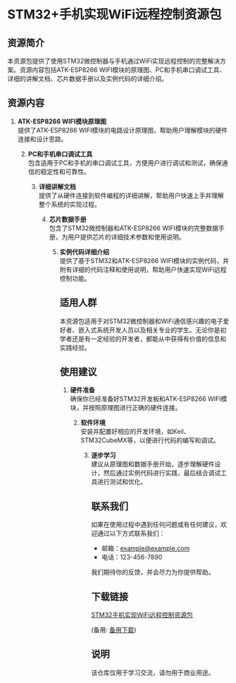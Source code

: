# STM32+手机实现WiFi远程控制资源包

## 资源简介

本资源包提供了使用STM32微控制器与手机通过WiFi实现远程控制的完整解决方案。资源内容包括ATK-ESP8266 WIFI模块的原理图、PC和手机串口调试工具、详细的讲解文档、芯片数据手册以及实例代码的详细介绍。

## 资源内容

1. **ATK-ESP8266 WIFI模块原理图**  
   提供了ATK-ESP8266 WIFI模块的电路设计原理图，帮助用户理解模块的硬件连接和设计思路。

   2. **PC和手机串口调试工具**  
      包含适用于PC和手机的串口调试工具，方便用户进行调试和测试，确保通信的稳定性和可靠性。

      3. **详细讲解文档**  
         提供了从硬件连接到软件编程的详细讲解，帮助用户快速上手并理解整个系统的实现过程。

         4. **芯片数据手册**  
            包含了STM32微控制器和ATK-ESP8266 WIFI模块的完整数据手册，为用户提供芯片的详细技术参数和使用说明。

            5. **实例代码详细介绍**  
               提供了基于STM32和ATK-ESP8266 WIFI模块的实例代码，并附有详细的代码注释和使用说明，帮助用户快速实现WiFi远程控制功能。

               ## 适用人群

               本资源包适用于对STM32微控制器和WiFi通信感兴趣的电子爱好者、嵌入式系统开发人员以及相关专业的学生。无论你是初学者还是有一定经验的开发者，都能从中获得有价值的信息和实践经验。

               ## 使用建议

               1. **硬件准备**  
                  确保你已经准备好STM32开发板和ATK-ESP8266 WIFI模块，并按照原理图进行正确的硬件连接。

                  2. **软件环境**  
                     安装并配置好相应的开发环境，如Keil、STM32CubeMX等，以便进行代码的编写和调试。

                     3. **逐步学习**  
                        建议从原理图和数据手册开始，逐步理解硬件设计，然后通过实例代码进行实践，最后结合调试工具进行测试和优化。

                        ## 联系我们

                        如果在使用过程中遇到任何问题或有任何建议，欢迎通过以下方式联系我们：

                        - 邮箱：example@example.com
                        - 电话：123-456-7890

                        我们期待你的反馈，并会尽力为你提供帮助。

                        ## 下载链接
                        [STM32手机实现WiFi远程控制资源包](https://pan.quark.cn/s/c4b909613198) 

                        (备用: [备用下载](https://pan.baidu.com/s/1JWUdHJ99TweUgWBHehGVrQ?pwd=1234))

                        ## 说明

                        该仓库仅用于学习交流，请勿用于商业用途。
